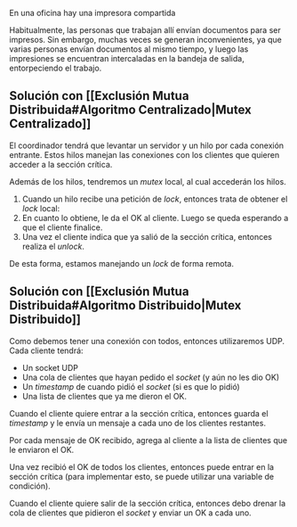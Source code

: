 En una oficina hay una impresora compartida

Habitualmente, las personas que trabajan allí envían documentos para ser impresos. Sin embargo, muchas veces se generan inconvenientes, ya que varias personas envían documentos al mismo tiempo, y luego las impresiones se encuentran intercaladas en la bandeja de salida, entorpeciendo el trabajo.

## Solución con [[Exclusión Mutua Distribuida#Algoritmo Centralizado|Mutex Centralizado]]

El coordinador tendrá que levantar un servidor y un hilo por cada conexión entrante. Estos hilos manejan las conexiones con los clientes que quieren acceder a la sección crítica.

Además de los hilos, tendremos un *mutex* local, al cual accederán los hilos.

1. Cuando un hilo recibe una petición de *lock*, entonces trata de obtener el *lock* local:
2. En cuanto lo obtiene, le da el OK al cliente. Luego se queda esperando a que el cliente finalice.
3. Una vez el cliente indica que ya salió de la sección crítica, entonces realiza el *unlock*.

De esta forma, estamos manejando un *lock* de forma remota.

## Solución con [[Exclusión Mutua Distribuida#Algoritmo Distribuido|Mutex Distribuido]]

Como debemos tener una conexión con todos, entonces utilizaremos UDP. Cada cliente tendrá:

- Un socket UDP
- Una cola de clientes que hayan pedido el *socket* (y aún no les dio OK)
- Un *timestamp* de cuando pidió el *socket* (si es que lo pidió)
- Una lista de clientes que ya me dieron el OK.

Cuando el cliente quiere entrar a la sección crítica, entonces guarda el *timestamp* y le envía un mensaje a cada uno de los clientes restantes.

Por cada mensaje de OK recibido, agrega al cliente a la lista de clientes que le enviaron el OK.

Una vez recibió el OK de todos los clientes, entonces puede entrar en la sección crítica (para implementar esto, se puede utilizar una variable de condición).

Cuando el cliente quiere salir de la sección crítica, entonces debo drenar la cola de clientes que pidieron el *socket* y enviar un OK a cada uno.
